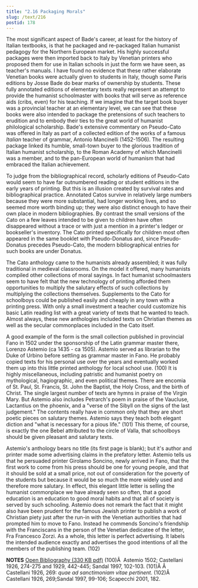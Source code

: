 ```yaml
---
title: "2.16 Packaging Morals"
slug: /text/216
postid: 178
---
```

The most significant aspect of Bade's career, at least for the history of Italian textbooks, is that he packaged and re-packaged Italian humanist pedagogy for the Northern European market. His highly successful packages were then imported back to Italy by Venetian printers who proposed them for use in Italian schools in just the form we have seen, as teacher's manuals. I have found no evidence that these rather elaborate Venetian books were actually given to students in Italy, though some Paris editions by Josse Bade do bear marks of ownership by students. These fully annotated editions of elementary texts really represent an attempt to provide the humanist schoolmaster with books that will serve as reference aids (cribs, even) for his teaching. If we imagine that the target book buyer was a provincial teacher at an elementary level, we can see that these books were also intended to package the pretensions of such teachers to erudition and to embody their ties to the great world of humanist philological scholarship. Bade's extensive commentary on Pseudo-Cato was offered in Italy as part of a collected edition of the works of a famous <em>Italian</em> teacher of grammar, Antonio Mancinelli (1452-1506). The resulting package linked its humble, small-town buyer to the glorious tradition of Italian humanist scholarship, to the Roman Academy of which Mancinelli was a member, and to the pan-European world of humanism that had embraced the Italian achievement.

To judge from the bibliographical record, scholarly editions of Pseudo-Cato would seem to have far outnumbered reading or student editions in the early years of printing. But this is an illusion created by survival rates and bibliographical practice. Annotated Catos survive in relatively large numbers because they were more substantial, had longer working lives, and so seemed more worth binding up; they were also distinct enough to have their own place in modern bibliographies. By contrast the small versions of the Cato on a few leaves intended to be given to children have often disappeared without a trace or with just a mention in a printer's ledger or bookseller's inventory. The Cato printed specifically for children most often appeared in the same booklet with Pseudo-Donatus and, since Pseudo-Donatus precedes Pseudo-Cato, the modern bibliographical entries for such books are under Donatus.

The Cato anthology came to the humanists already assembled; it was fully traditional in medieval classrooms. On the model it offered, many humanists compiled other collections of moral sayings. In fact humanist schoolmasters seem to have felt that the new technology of printing afforded them opportunities to multiply the salutary effects of such collections by multiplying the collections themselves. Supplements to the Cato for schoolboys could be published easily and cheaply in any town with a printing press. With only a small investment a teacher could customize his basic Latin reading list with a great variety of texts that he wanted to teach. Almost always, these new anthologies included texts on Christian themes as well as the secular commonplaces included in the Cato itself.

A good example of the form is the small collection published in provincial Fano in 1502 under the sponsorship of the Latin grammar master there, Lorenzo Astemio (ca 1435 - ca 1505). Astemio served as librarian to the Duke of Urbino before settling as grammar master in Fano. He probably copied texts for his personal use over the years and eventually worked them up into this little printed anthology for local school use. (100) It is highly miscellaneous, including patristic and humanist poetry on mythological, hagiographic, and even political themes. There are encomia of St. Paul, St. Francis, St. John the Baptist, the Holy Cross, and the birth of Christ. The single largest number of texts are hymns in praise of the Virgin Mary. But Astemio also includes Petrarch's poem in praise of the Vaucluse, Lactantius on the phoenix, and a "verse of the Sibyll on the signs of the last judgement." The contents really have in common only that they are short poetic pieces on salutary themes. Astemio says they teach both elegant diction and "what is necessary for a pious life." (101) This theme, of course, is exactly the one Bebel attributed to the circle of Valla, that schoolboys should be given pleasant and salutary texts.

Astemio's anthology bears no title (its first page is blank); but it's author and printer made some advertising claims in the prefatory letter. Astemio tells us that he persuaded printer Girolamo Soncino, newly arrived in Fano, that the first work to come from his press should be one for young people, and that it should be sold at a small price, not out of consideration for the poverty of the students but because it would be so much the more widely used and therefore more salutary. In effect, this elegant little letter is selling the humanist commonplace we have already seen so often, that a good education is an education to good moral habits and that all of society is served by such schooling. Astemio does not remark the fact that it might also have been prudent for the famous Jewish printer to publish a work of Christian piety just after the run-in with the Venetian authorities that had prompted him to move to Fano. Instead he commends Soncino's friendship with the Franciscans in the person of the Venetian dedicatee of the letter, Fra Francesco Zorzi. As a whole, this letter is perfect advertising. It labels the intended audience exactly and advertises the good intentions of all the members of the publishing team. (102)

<strong>NOTES</strong>
<a href="http://www.humanismforsale.org/bibliography.pdf" target="new">Open Bibliography (330 KB pdf)</a>
(100)Â  Astemio 1502; Castellani 1926, 274-275 and 1929, 442-445; Sandal 1997, 102-103.
(101)Â Â  Castellani 1926, 269: <em>quae ad sanctimoniam vitae pertinent.</em>
(102)Â  Castellani 1926, 269;Sandal 1997, 99-106; Scapecchi 2001, 182.
